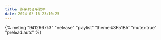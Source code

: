 ```yaml
---
title: 酥米的音乐歌单
date: 2024-02-16 23:10:25
---
```


{% meting "941266753" "netease" "playlist" "theme:#3F51B5" "mutex:true" "preload:auto" %}